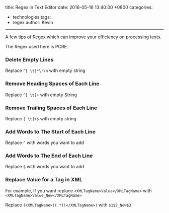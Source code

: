 title: Regex in Text Editor
date: 2016-05-16 13:40:00 +0800
categories:
 - technologies
tags:
 - regex
author: Kevin
---

A few tips of Regex which can improve your efficiency on processing texts.

The Regex used here is PCRE.

<!-- more -->

### Delete Empty Lines

Replace `^[ \t]*\r\n` with empty string

### Remove Heading Spaces of Each Line

Replace `^[ \t]+` with empty String

### Remove Trailing Spaces of Each Line

Replace `[ \t]+$` with empty string

### Add Words to The Start of Each Line

Replace `^` with words you want to add

### Add Words to The End of Each Line

Replace `$` with words you want to add

### Replace Value for a Tag in XML

For example, If you want replace `<XMLTagName>Value</XMLTagName>` with `<XMLTagName>Value_New</XMLTagName>`

Replace `(<XMLTagName>)(.*)(</XMLTagName>)` with `$1$2_New$3`
